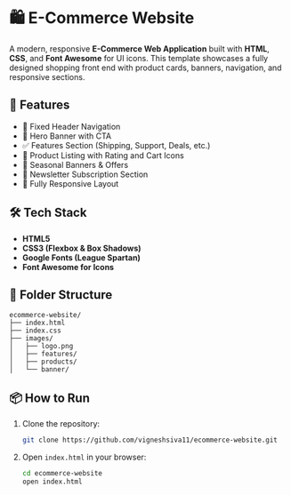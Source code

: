 # 🛍️ E-Commerce Website

A modern, responsive **E-Commerce Web Application** built with **HTML**, **CSS**, and **Font Awesome** for UI icons. This template showcases a fully designed shopping front end with product cards, banners, navigation, and responsive sections.

## 🚀 Features

* 🧭 Fixed Header Navigation
* 🎨 Hero Banner with CTA
* ✅ Features Section (Shipping, Support, Deals, etc.)
* 🛒 Product Listing with Rating and Cart Icons
* 🎁 Seasonal Banners & Offers
* 💌 Newsletter Subscription Section
* 📱 Fully Responsive Layout

## 🛠 Tech Stack

* **HTML5**
* **CSS3 (Flexbox & Box Shadows)**
* **Google Fonts (League Spartan)**
* **Font Awesome for Icons**

## 📁 Folder Structure

```
ecommerce-website/
├── index.html
├── index.css
├── images/
│   ├── logo.png
│   ├── features/
│   ├── products/
│   └── banner/
```


## 📦 How to Run

1. Clone the repository:

   ```bash
   git clone https://github.com/vigneshsiva11/ecommerce-website.git
   ```

2. Open `index.html` in your browser:

   ```bash
   cd ecommerce-website
   open index.html
   ```

>
